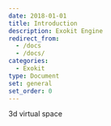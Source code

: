 ```yaml
---
date: 2018-01-01
title: Introduction
description: Exokit Engine
redirect_from:
  - /docs
  - /docs/
categories:
  - Exokit
type: Document
set: general
set_order: 0
---
```


3d virtual space
